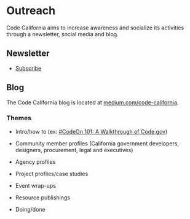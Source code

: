 # Outreach

Code California aims to increase awareness and socialize its activities through a newsletter, social media and blog.

## Newsletter

* [Subscribe](https://www.facebook.com/codeCAgov)

## Blog

The Code California blog is located at [medium.com/code-california](https://medium.com/code-california).

### Themes

* Intro/how to (ex: [#CodeOn 101: A Walkthrough of Code.gov](https://medium.com/codedotgov/codeon-101-a-walkthrough-of-code-gov-7b20b928ebbd))

* Community member profiles (California government developers, designers, procurement, legal and executives)

* Agency profiles

* Project profiles/case studies

* Event wrap-ups

* Resource publishings

* Doing/done
